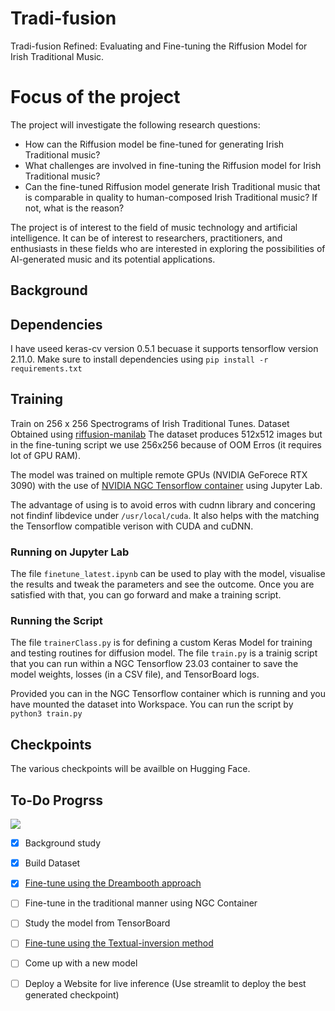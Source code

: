 # Tradi-fusion
Tradi-fusion Refined: Evaluating and Fine-tuning the Riffusion Model for Irish Traditional Music.

# Focus of the project
The project will investigate the following research questions:
- How can the Riffusion model be fine-tuned for generating Irish Traditional music?
- What challenges are involved in fine-tuning the Riffusion model for Irish Traditional music?
- Can the fine-tuned Riffusion model generate Irish Traditional music that is comparable in quality to
human-composed Irish Traditional music? If not, what is the reason?

The project is of interest to the field of music technology and artificial intelligence. It can be of interest to researchers, practitioners, and enthusiasts in these fields who are interested in exploring the possibilities of AI-generated music and its potential applications.

## Background 


## Dependencies
I have useed keras-cv version 0.5.1 becuase it supports tensorflow version 2.11.0.
Make sure to install dependencies using `pip install -r requirements.txt`

## Training
Train on 256 x 256 Spectrograms of Irish Traditional Tunes. 
Dataset Obtained using [riffusion-manilab](https://github.com/hdparmar/riffusion-manilab)
The dataset produces 512x512 images but in the fine-tuning script we use 256x256 because of OOM Erros (it requires lot of GPU RAM).

The model was trained on multiple remote GPUs (NVIDIA GeForece RTX 3090) with the use of [NVIDIA NGC Tensorflow container](https://catalog.ngc.nvidia.com/orgs/nvidia/containers/tensorflow) using Jupyter Lab. 

The advantage of using is to avoid erros with cudnn library and concering not findinf libdevice under `/usr/local/cuda`. It also helps with the matching the Tensorflow compatible verison with CUDA and cuDNN. 

### Running on Jupyter Lab
The file `finetune_latest.ipynb` can be used to play with the model, visualise the results and tweak the parameters and see the outcome. Once you are satisfied with that, you can go forward and make a training script.


### Running the Script
The file `trainerClass.py` is for defining a custom Keras Model for training and testing routines for diffusion model.
The file `train.py` is a trainig script that you can run within a NGC Tensorflow 23.03 container to save the model weights, losses (in a CSV file), and TensorBoard logs.

Provided you can in the NGC Tensorflow container which is running and you have mounted the dataset into Workspace.
You can run the script by `python3 train.py`

## Checkpoints 
The various checkpoints will be availble on Hugging Face.

## To-Do Progrss
![](https://geps.dev/progress/33)
- [x] Background study
- [x] Build Dataset 
- [x] [Fine-tune using the Dreambooth approach](https://dreambooth.github.io/)
- [ ] Fine-tune in the traditional manner using NGC Container
- [ ] Study the model from TensorBoard
- [ ] [Fine-tune using the Textual-inversion method](https://textual-inversion.github.io/)
- [ ] Come up with a new model
- [ ] Deploy a Website for live inference (Use streamlit to deploy the best generated checkpoint)





